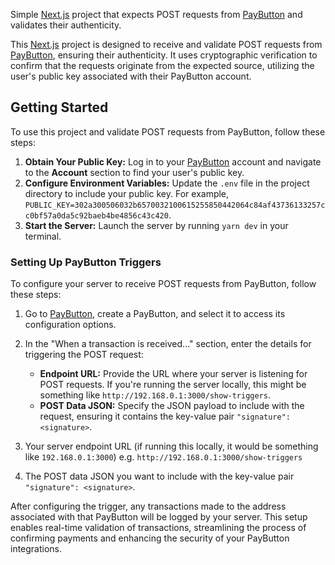 Simple [Next.js](https://nextjs.org/) project that expects POST requests from [PayButton](paybutton.org) and validates their authenticity.

This [Next.js](https://nextjs.org/) project is designed to receive and validate POST requests from [PayButton](https://paybutton.org), ensuring their authenticity. It uses cryptographic verification to confirm that the requests originate from the expected source, utilizing the user's public key associated with their PayButton account. 

## Getting Started

To use this project and validate POST requests from PayButton, follow these steps:

1. **Obtain Your Public Key:** Log in to your [PayButton](https://paybutton.org) account and navigate to the **Account** section to find your user's public key.
2. **Configure Environment Variables:** Update the `.env` file in the project directory to include your public key. For example, `PUBLIC_KEY=302a300506032b6570032100615255850442064c84af43736133257cc0bf57a0da5c92baeb4be4856c43c420`.
3. **Start the Server:** Launch the server by running `yarn dev` in your terminal.

### Setting Up PayButton Triggers

To configure your server to receive POST requests from PayButton, follow these steps:

1. Go to [PayButton](https://paybutton.org), create a PayButton, and select it to access its configuration options.
2. In the "When a transaction is received..." section, enter the details for triggering the POST request:
   - **Endpoint URL:** Provide the URL where your server is listening for POST requests. If you're running the server locally, this might be something like `http://192.168.0.1:3000/show-triggers`.
   - **POST Data JSON:** Specify the JSON payload to include with the request, ensuring it contains the key-value pair `"signature": <signature>`.

1. Your server endpoint URL (if running this locally, it would be something like `192.168.0.1:3000`) e.g. `http://192.168.0.1:3000/show-triggers`
2. The POST data JSON you want to include with the key-value pair `"signature": <signature>`. 


After configuring the trigger, any transactions made to the address associated with that PayButton will be logged by your server.
This setup enables real-time validation of transactions, streamlining the process of confirming payments and enhancing the security of your PayButton integrations.
